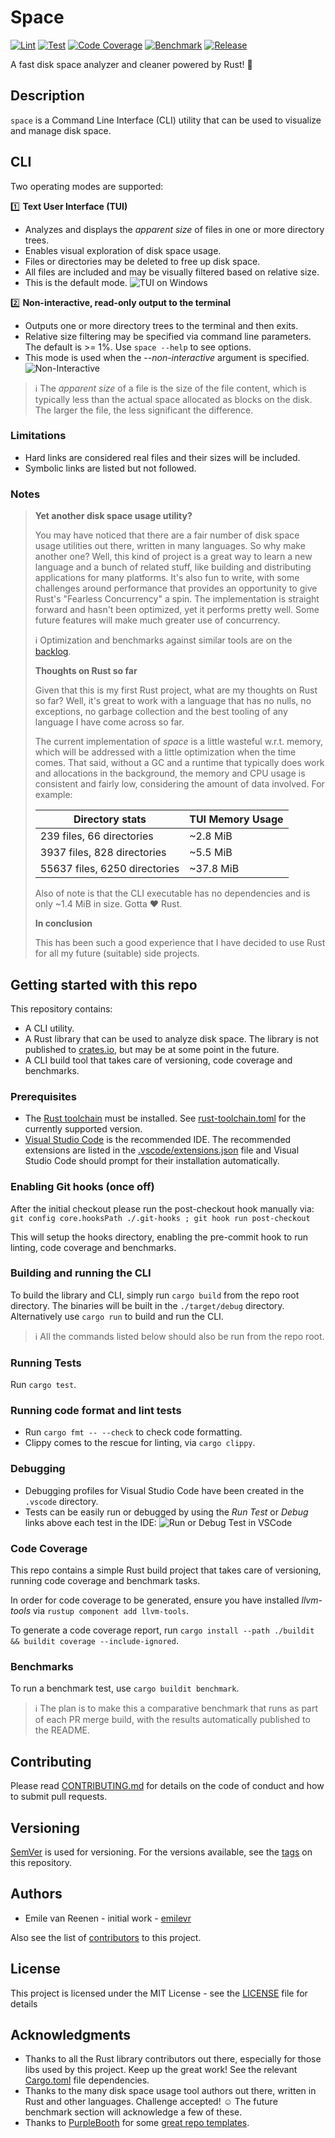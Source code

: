 # Space

[![Lint](https://github.com/emilevr/space/actions/workflows/lint.yaml/badge.svg)](https://github.com/emilevr/space/actions/workflows/lint.yaml)
[![Test](https://github.com/emilevr/space/actions/workflows/test.yaml/badge.svg)](https://github.com/emilevr/space/actions/test.yaml)
[![Code Coverage](coverage/html/badges/flat.svg)](https://crates.io/crates/space)
[![Benchmark](https://github.com/emilevr/space/actions/workflows/benchmark.yaml/badge.svg)](https://github.com/emilevr/space/actions/workflows/benchmark.yaml)
[![Release](https://github.com/emilevr/space/actions/workflows/build-and-release.yaml/badge.svg)](https://github.com/emilevr/space/actions/workflows/build-and-release.yaml)

A fast disk space analyzer and cleaner powered by Rust! :vulcan_salute:

## Description

`space` is a Command Line Interface (CLI) utility that can be used to visualize and manage disk space.

## CLI

Two operating modes are supported:

:one: **Text User Interface (TUI)**
  - Analyzes and displays the *apparent size* of files in one or more directory trees.
  - Enables visual exploration of disk space usage.
  - Files or directories may be deleted to free up disk space.
  - All files are included and may be visually filtered based on relative size.
  - This is the default mode.
    ![TUI on Windows](docs/cli/tui-windows.png)

:two: **Non-interactive, read-only output to the terminal**
  - Outputs one or more directory trees to the terminal and then exits.
  - Relative size filtering may be specified via command line parameters. The default is >= 1%. Use
    `space --help` to see options.
  - This mode is used when the *--non-interactive* argument is specified.
    ![Non-Interactive](docs/cli/non-interactive-windows.png)

> :information_source: The *apparent size* of a file is the size of the file content, which is typically less
> than the actual space allocated as blocks on the disk. The larger the file, the less significant the
> difference.

### Limitations

- Hard links are considered real files and their sizes will be included.
- Symbolic links are listed but not followed.

### Notes

> **Yet another disk space usage utility?**
>
> You may have noticed that there are a fair number of disk space usage utilities out there, written in many
> languages. So why make another one? Well, this kind of project is a great way to learn a new language and a
> bunch of related stuff, like building and distributing applications for many platforms. It's also fun to write,
> with some challenges around performance that provides an opportunity to give Rust's "Fearless Concurrency" a
> spin. The implementation is straight forward and hasn't been optimized, yet it performs pretty well. Some
> future features will make much greater use of concurrency.
>
> :information_source: Optimization and benchmarks against similar tools are on the
> [backlog](https://github.com/users/emilevr/projects/1).
>
> **Thoughts on Rust so far**
>
> Given that this is my first Rust project, what are my thoughts on Rust so far? Well, it's great to work
> with a language that has no nulls, no exceptions, no garbage collection and the best tooling of any language I
> have come across so far.
>
> The current implementation of *space* is a little wasteful w.r.t. memory, which will be addressed with a
> little optimization when the time comes. That said, without a GC and a runtime that typically does work and
> allocations in the background, the memory and CPU usage is consistent and fairly low, considering the amount
> of data involved. For example:
>
> | Directory stats               | TUI Memory Usage |
> |-------------------------------|------------------|
> |   239 files,   66 directories |  ~2.8 MiB        |
> |  3937 files,  828 directories |  ~5.5 MiB        |
> | 55637 files, 6250 directories | ~37.8 MiB        |
>
> Also of note is that the CLI executable has no dependencies and is only ~1.4 MiB in size. Gotta ♥ Rust.
>
> **In conclusion**
>
> This has been such a good experience that I have decided to use Rust for all my future (suitable) side
> projects.

## Getting started with this repo

This repository contains:
- A CLI utility.
- A Rust library that can be used to analyze disk space. The library is not published to
  [crates.io](https://crates.io/), but may be at some point in the future.
- A CLI build tool that takes care of versioning, code coverage and benchmarks.

### Prerequisites

- The [Rust toolchain](https://www.rust-lang.org/tools/install) must be installed. See
  [rust-toolchain.toml](./rust-toolchain.toml) for the currently supported version.
- [Visual Studio Code](https://code.visualstudio.com/) is the recommended IDE. The recommended extensions are
  listed in the [.vscode/extensions.json](.vscode/extensions.json) file and Visual Studio Code should prompt
  for their installation automatically.

### Enabling Git hooks (once off)

After the initial checkout please run the post-checkout hook manually via:
```git config core.hooksPath ./.git-hooks ; git hook run post-checkout```

This will setup the hooks directory, enabling the pre-commit hook to run linting, code coverage and benchmarks.

### Building and running the CLI

To build the library and CLI, simply run `cargo build` from the repo root directory. The binaries will be built
in the `./target/debug` directory. Alternatively use `cargo run` to build and run the CLI.

> :information_source: All the commands listed below should also be run from the repo root.

### Running Tests

Run `cargo test`.

### Running code format and lint tests

- Run `cargo fmt -- --check` to check code formatting.
- Clippy comes to the rescue for linting, via `cargo clippy`.

### Debugging

- Debugging profiles for Visual Studio Code have been created in the `.vscode` directory.
- Tests can be easily run or debugged by using the *Run Test* or *Debug* links above each test in the IDE:
  ![Run or Debug Test in VSCode](./docs/readme/run-or-debug-test-vscode.png)

### Code Coverage

This repo contains a simple Rust build project that takes care of versioning, running code coverage and
benchmark tasks.

In order for code coverage to be generated, ensure you have installed *llvm-tools* via
`rustup component add llvm-tools`.

To generate a code coverage report, run `cargo install --path ./buildit && buildit coverage --include-ignored`.

### Benchmarks

To run a benchmark test, use `cargo buildit benchmark`.

> :information_source: The plan is to make this a comparative benchmark that runs as part of each PR merge
> build, with the results automatically published to the README.

## Contributing

Please read [CONTRIBUTING.md](./CONTRIBUTING.md) for details on the code of conduct and how to submit pull
requests.

## Versioning

[SemVer](http://semver.org/) is used for versioning. For the versions available, see the
[tags](https://github.com/emilevr/space/tags) on this repository.

## Authors

- Emile van Reenen - initial work - [emilevr](https://github.com/emilevr)

Also see the list of [contributors](https://github.com/emilevr/space/contributors) to this project.

## License

This project is licensed under the MIT License - see the [LICENSE](./LICENSE) file for details

## Acknowledgments

- Thanks to all the Rust library contributors out there, especially for those libs used by this project. Keep
  up the great work! See the relevant [Cargo.toml](./Cargo.toml) file dependencies.
- Thanks to the many disk space usage tool authors out there, written in Rust and other languages.
  Challenge accepted! :relaxed: The future benchmark section will acknowledge a few of these.
- Thanks to [PurpleBooth](https://gist.github.com/PurpleBooth) for some
  [great repo templates](https://gist.github.com/PurpleBooth/109311bb0361f32d87a2).
